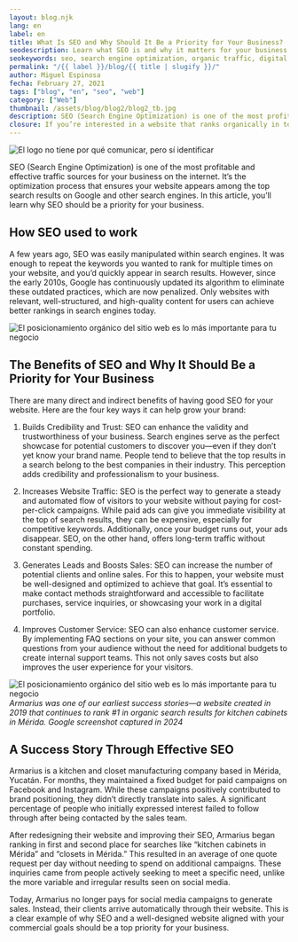 ```yaml
---
layout: blog.njk
lang: en
label: en
title: What Is SEO and Why Should It Be a Priority for Your Business?
seodescription: Learn what SEO is and why it matters for your business. Discover how search engine optimization can drive organic traffic and generate long-term growth.
seokeywords: seo, search engine optimization, organic traffic, digital marketing, google ranking, web visibility, online strategy, seo agency, marker, mexico
permalink: "/{{ label }}/blog/{{ title | slugify }}/"
author: Miguel Espinosa
fecha: February 27, 2021
tags: ["blog", "en", "seo", "web"]
category: ["Web"]
thumbnail: /assets/blog/blog2/blog2_tb.jpg
description: SEO (Search Engine Optimization) is one of the most profitable and effective traffic sources for your business on the internet. It’s the optimization process that ensures your website appears among the top search results on Google.
closure: If you’re interested in a website that ranks organically in top search results, we can help you achieve that.
---
```


![El logo no tiene por qué comunicar, pero sí identificar](/assets/blog/blog2/blog2a.jpg)

SEO (Search Engine Optimization) is one of the most profitable and effective traffic sources for your business on the internet. It’s the optimization process that ensures your website appears among the top search results on Google and other search engines. In this article, you’ll learn why SEO should be a priority for your business.

## How SEO used to work

A few years ago, SEO was easily manipulated within search engines. It was enough to repeat the keywords you wanted to rank for multiple times on your website, and you’d quickly appear in search results. However, since the early 2010s, Google has continuously updated its algorithm to eliminate these outdated practices, which are now penalized. Only websites with relevant, well-structured, and high-quality content for users can achieve better rankings in search engines today.

![El posicionamiento orgánico del sitio web es lo más importante para tu negocio](/assets/blog/blog2/blog3b.jpg)

## The Benefits of SEO and Why It Should Be a Priority for Your Business

There are many direct and indirect benefits of having good SEO for your website. Here are the four key ways it can help grow your brand:

1. Builds Credibility and Trust: SEO can enhance the validity and trustworthiness of your business. Search engines serve as the perfect showcase for potential customers to discover you—even if they don’t yet know your brand name. People tend to believe that the top results in a search belong to the best companies in their industry. This perception adds credibility and professionalism to your business.

2. Increases Website Traffic: SEO is the perfect way to generate a steady and automated flow of visitors to your website without paying for cost-per-click campaigns. While paid ads can give you immediate visibility at the top of search results, they can be expensive, especially for competitive keywords. Additionally, once your budget runs out, your ads disappear. SEO, on the other hand, offers long-term traffic without constant spending.

3.  Generates Leads and Boosts Sales: SEO can increase the number of potential clients and online sales. For this to happen, your website must be well-designed and optimized to achieve that goal. It’s essential to make contact methods straightforward and accessible to facilitate purchases, service inquiries, or showcasing your work in a digital portfolio.

4. Improves Customer Service: SEO can also enhance customer service. By implementing FAQ sections on your site, you can answer common questions from your audience without the need for additional budgets to create internal support teams. This not only saves costs but also improves the user experience for your visitors.

![El posicionamiento orgánico del sitio web es lo más importante para tu negocio](/assets/blog/blog2/blog2b.jpg)
*Armarius was one of our earliest success stories—a website created in 2019 that continues to rank #1 in organic search results for kitchen cabinets in Mérida. Google screenshot captured in 2024*

## A Success Story Through Effective SEO

Armarius is a kitchen and closet manufacturing company based in Mérida, Yucatán. For months, they maintained a fixed budget for paid campaigns on Facebook and Instagram. While these campaigns positively contributed to brand positioning, they didn’t directly translate into sales. A significant percentage of people who initially expressed interest failed to follow through after being contacted by the sales team.

After redesigning their website and improving their SEO, Armarius began ranking in first and second place for searches like “kitchen cabinets in Mérida” and “closets in Mérida.” This resulted in an average of one quote request per day without needing to spend on additional campaigns. These inquiries came from people actively seeking to meet a specific need, unlike the more variable and irregular results seen on social media.

Today, Armarius no longer pays for social media campaigns to generate sales. Instead, their clients arrive automatically through their website. This is a clear example of why SEO and a well-designed website aligned with your commercial goals should be a top priority for your business.